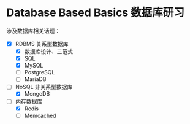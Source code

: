 # Database Based Basics 数据库研习

涉及数据库相关话题：
- [x] RDBMS 关系型数据库
    - [x] 数据库设计、三范式
    - [x] SQL
    - [x] MySQL
    - [ ] PostgreSQL
    - [ ] MariaDB
- [ ] NoSQL 非关系型数据库
    - [x] MongoDB
- [ ] 内存数据库
    - [x] Redis
    - [ ] Memcached